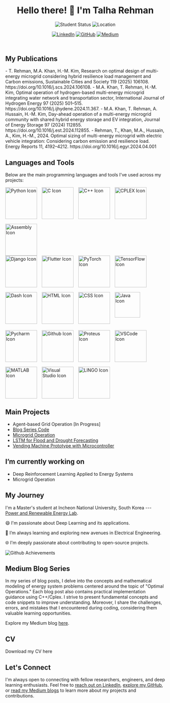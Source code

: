 
<html lang="en">
<head>
  <meta charset="UTF-8">
  <meta name="viewport" content="width=device-width, initial-scale=1.0">
  <link rel="stylesheet" href="style.css">
</head>
<body>

<header>
  <h1>Hello there! 👋 I'm Talha Rehman</h1>
  <p>
    <img src="https://img.shields.io/badge/PhD%20Student-Electrical%20Engineering-blue" alt="Student Status">
    <img src="https://img.shields.io/badge/Location-South%20Korea-green" alt="Location">
  </p>
  <p>
    <a href="https://www.linkedin.com/in/muhammad-talha-rehman-khan-tareen/" target="_blank"><img src="https://img.shields.io/badge/LinkedIn-Connect-blue?logo=linkedin&logoColor=white&style=flat-square" alt="LinkedIn"></a>
    <a href="https://github.com/TalhaRehmanMTRKT" target="_blank"><img src="https://img.shields.io/badge/GitHub-Follow-181717?logo=github&style=flat-square" alt="GitHub"></a>
    <a href="https://medium.com/@talharehman.mtrkt" target="_blank"><img src="https://img.shields.io/badge/Medium-Follow-lightgrey?logo=medium&style=flat-square" alt="Medium"></a>
  </p>
</header>

<section id="publications">
  <h2>My Publications</h2>
  - T. Rehman, M.A. Khan, H.-M. Kim, Research on optimal design of multi-energy microgrid considering hybrid resilience load management and Carbon emissions, Sustainable Cities and Society 119 (2025) 106108. https://doi.org/10.1016/j.scs.2024.106108.
  - M.A. Khan, T. Rehman, H.-M. Kim, Optimal operation of hydrogen-based multi-energy microgrid integrating water network and transportation sector, International Journal of Hydrogen Energy 97 (2025) 501–515. https://doi.org/10.1016/j.ijhydene.2024.11.367.
  - M.A. Khan, T. Rehman, A. Hussain, H.-M. Kim, Day-ahead operation of a multi-energy microgrid community with shared hybrid energy storage and EV integration, Journal of Energy Storage 97 (2024) 112855. https://doi.org/10.1016/j.est.2024.112855.
  - Rehman, T., Khan, M.A., Hussain, A., Kim, H.-M., 2024. Optimal sizing of multi-energy microgrid with electric vehicle integration: Considering carbon emission and resilience load. Energy Reports 11, 4192–4212. https://doi.org/10.1016/j.egyr.2024.04.001



</section>
  

<section id="languages-tools">
  <h2>Languages and Tools</h2>
  <p>Below are the main programming languages and tools I've used across my projects:</p>
  
  <div style="display: flex; flex-wrap: wrap; gap: 15px;">
    <!-- Programming Languages -->
    <img src="https://img.shields.io/badge/Python-FFD43B?style=flat&logo=python&logoColor=darkblue" alt="Python Icon" style="width: 100px;">
    <img src="https://img.shields.io/badge/C-00599C?style=flat&logo=c&logoColor=white" alt="C Icon" style="width: 100px;">
    <img src="https://img.shields.io/badge/C++-00599C?style=flat&logo=c%2B%2B&logoColor=white" alt="C++ Icon" style="width: 100px;">
    <img src="https://img.shields.io/badge/CPLEX-007396?style=flat" alt="CPLEX Icon" style="width: 100px;">
    <img src="https://img.shields.io/badge/Assembly-6E4C13?style=flat" alt="Assembly Icon" style="width: 100px;">
  </div>

  <div style="display: flex; flex-wrap: wrap; gap: 15px;">
    <img src="https://img.shields.io/badge/Django-092E20?style=flat&logo=django&logoColor=white" alt="Django Icon" style="width: 100px;">
    <img src="https://img.shields.io/badge/Flutter-02569B?style=flat&logo=flutter&logoColor=white" alt="Flutter Icon" style="width: 100px;">
    <img src="https://img.shields.io/badge/PyTorch-EE4C2C?style=flat&logo=pytorch&logoColor=white" alt="PyTorch Icon" style="width: 100px;">
    <img src="https://img.shields.io/badge/TensorFlow-FF6F00?style=flat&logo=tensorflow&logoColor=white" alt="TensorFlow Icon" style="width: 100px;">
    <img src="https://img.shields.io/badge/Dash-119DA4?style=flat&logo=plotly&logoColor=white" alt="Dash Icon" style="width: 100px;">
    <img src="https://img.shields.io/badge/HTML5-E34F26?style=flat&logo=html5&logoColor=white" alt="HTML Icon" style="width: 100px;">
    <img src="https://img.shields.io/badge/CSS3-1572B6?style=flat&logo=css3&logoColor=white" alt="CSS Icon" style="width: 100px;">
    <img src="https://img.shields.io/badge/Java-007396?style=flat&logo=java&logoColor=white" alt="Java Icon" style="width: 80px;">
  </div>
  

  <div style="display: flex; flex-wrap: wrap; gap: 15px; margin-top: 20px;">
    <img src="https://img.shields.io/badge/PyCharm-000000?style=flat&logo=pycharm&logoColor=white" alt="Pycharm Icon" style="width: 100px;">
    <img src="https://img.shields.io/badge/GitHub-181717?style=flat&logo=github&logoColor=white" alt="Github Icon" style="width: 100px;">
    <img src="https://img.shields.io/badge/Proteus-3B3A38?style=flat&logo=proteus&logoColor=white" alt="Proteus Icon" style="width: 100px;">
    <img src="https://img.shields.io/badge/VS%20Code-007ACC?style=flat&logo=visual-studio-code&logoColor=white" alt="VSCode Icon" style="width: 100px;">
    <img src="https://img.shields.io/badge/MATLAB-0076A8?style=flat&logo=matlab&logoColor=white" alt="MATLAB Icon" style="width: 100px;">
    <img src="https://img.shields.io/badge/Visual%20Studio-5C2D91?style=flat&logo=visual-studio&logoColor=white" alt="Visual Studio Icon" style="width: 100px;">
    <img src="https://img.shields.io/badge/LINGO-000000?style=flat" alt="LINGO Icon" style="width: 100px;">
  </div>
</section>



<section id="main-projects">
  <h2>Main Projects</h2>
  <ul>
    <li>Agent-based Grid Operation [In Progress]</li>
    <li><a href="https://github.com/TalhaRehmanMTRKT/OptimalOperations">Blog Series Code</a></li>
    <li><a href="https://github.com/TalhaRehmanMTRKT/MicrogridOptimization">Microgrid Operation</a></li>
    <li><a href="https://github.com/TalhaRehmanMTRKT/LSTM_TimeSeriesForecasting">LSTM for Flood and Drought Forecasting</a></li>
    <li><a href="https://github.com/TalhaRehmanMTRKT/Vending_Machine">Vending Machine Prototype with Microcontroller</a></li>
  </ul>
</section>


<section id="currently-working">
  <h2>I’m currently working on</h2>
  <ul>
    <li>Deep Reinforcement Learning Applied to Energy Systems</li>
    <li>Microgrid Operation</li>
  </ul>
</section>



<section id="education-and-journey">
  <h2>My Journey</h2>
  <p>
    I'm a Master's student at Incheon National University, South Korea --- <a href="https://hvdcmicrogrid.wixsite.com/powerlab">Power and Renewable Energy Lab</a>.
  </p>
  <p>
    😄 I'm passionate about Deep Learning and its applications.
  </p>
  <p>
    🌱 I’m always learning and exploring new avenues in Electrical Engineering.
  </p>
  <p>
    🌐 I'm deeply passionate about contributing to open-source projects.
  </p>
   <img src="https://github.com/TalhaRehmanMTRKT/TalhaRehmanMTRKT/assets/109908732/008e1ebb-27cc-4321-960e-356360e91eab" alt="Github Achievements">
</section>


<section id="medium-blog">
  <h2>Medium Blog Series</h2>
  <p>In my series of blog posts, I delve into the concepts and mathematical modeling of energy system problems centered around the topic of "Optimal Operations." 
Each blog post also contains practical implementation guidance using C++/Cplex. I strive to present fundamental concepts and code snippets to improve understanding.
Moreover, I share the challenges, errors, and mistakes that I encountered during coding, considering them valuable learning opportunities.</p>
  
  <p>Explore my Medium blog <a href="https://medium.com/@talharehman.mtrkt" target="_blank">here</a>.</p>
</section>

<section id="cv">
  <h2>CV</h2>
  Download my CV here
</section>





<footer>
  <h2>Let's Connect</h2>
  <p>I'm always open to connecting with fellow researchers, engineers, and deep learning enthusiasts. Feel free to <a href="https://www.linkedin.com/in/muhammad-talha-rehman-khan-tareen/" target="_blank">reach out on LinkedIn</a>, <a href="https://github.com/TalhaRehmanMTRKT" target="_blank">explore my GitHub</a>, or <a href="https://medium.com/@talharehman.mtrkt" target="_blank">read my Medium blogs</a> to learn more about my projects and contributions.</p>
</footer>

</body>
</html>
